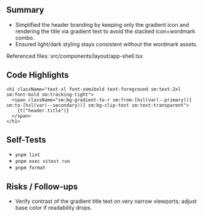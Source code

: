 ## Summary

- Simplified the header branding by keeping only the gradient icon and rendering the title via gradient text to avoid the stacked icon+wordmark combo.
- Ensured light/dark styling stays consistent without the wordmark assets.

Referenced files: src/components/layout/app-shell.tsx

## Code Highlights

```tsx
<h1 className="text-xl font-semibold text-foreground sm:text-2xl sm:font-bold sm:tracking-tight">
  <span className="sm:bg-gradient-to-r sm:from-[hsl(var(--primary))] sm:to-[hsl(var(--secondary))] sm:bg-clip-text sm:text-transparent">
    {t("header.title")}
  </span>
</h1>
```

## Self-Tests

- `pnpm lint`
- `pnpm exec vitest run`
- `pnpm format`

## Risks / Follow-ups

- Verify contrast of the gradient title text on very narrow viewports; adjust base color if readability drops.
